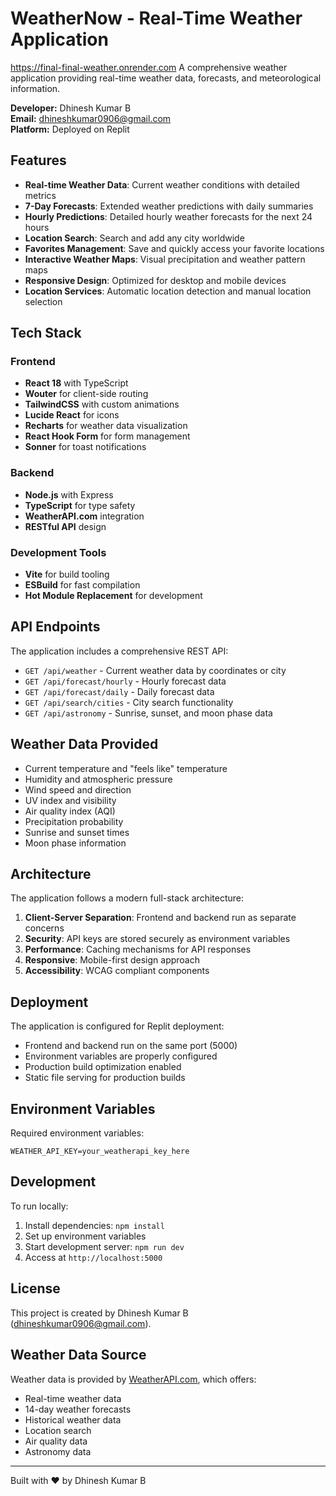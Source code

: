 # WeatherNow - Real-Time Weather Application
https://final-final-weather.onrender.com
A comprehensive weather application providing real-time weather data, forecasts, and meteorological information.

**Developer:** Dhinesh Kumar B  
**Email:** dhineshkumar0906@gmail.com  
**Platform:** Deployed on Replit

## Features

- **Real-time Weather Data**: Current weather conditions with detailed metrics
- **7-Day Forecasts**: Extended weather predictions with daily summaries
- **Hourly Predictions**: Detailed hourly weather forecasts for the next 24 hours
- **Location Search**: Search and add any city worldwide
- **Favorites Management**: Save and quickly access your favorite locations
- **Interactive Weather Maps**: Visual precipitation and weather pattern maps
- **Responsive Design**: Optimized for desktop and mobile devices
- **Location Services**: Automatic location detection and manual location selection

## Tech Stack

### Frontend
- **React 18** with TypeScript
- **Wouter** for client-side routing
- **TailwindCSS** with custom animations
- **Lucide React** for icons
- **Recharts** for weather data visualization
- **React Hook Form** for form management
- **Sonner** for toast notifications

### Backend
- **Node.js** with Express
- **TypeScript** for type safety
- **WeatherAPI.com** integration
- **RESTful API** design

### Development Tools
- **Vite** for build tooling
- **ESBuild** for fast compilation
- **Hot Module Replacement** for development

## API Endpoints

The application includes a comprehensive REST API:

- `GET /api/weather` - Current weather data by coordinates or city
- `GET /api/forecast/hourly` - Hourly forecast data
- `GET /api/forecast/daily` - Daily forecast data
- `GET /api/search/cities` - City search functionality
- `GET /api/astronomy` - Sunrise, sunset, and moon phase data

## Weather Data Provided

- Current temperature and "feels like" temperature
- Humidity and atmospheric pressure
- Wind speed and direction
- UV index and visibility
- Air quality index (AQI)
- Precipitation probability
- Sunrise and sunset times
- Moon phase information

## Architecture

The application follows a modern full-stack architecture:

1. **Client-Server Separation**: Frontend and backend run as separate concerns
2. **Security**: API keys are stored securely as environment variables
3. **Performance**: Caching mechanisms for API responses
4. **Responsive**: Mobile-first design approach
5. **Accessibility**: WCAG compliant components

## Deployment

The application is configured for Replit deployment:

- Frontend and backend run on the same port (5000)
- Environment variables are properly configured
- Production build optimization enabled
- Static file serving for production builds

## Environment Variables

Required environment variables:

```
WEATHER_API_KEY=your_weatherapi_key_here
```

## Development

To run locally:

1. Install dependencies: `npm install`
2. Set up environment variables
3. Start development server: `npm run dev`
4. Access at `http://localhost:5000`

## License

This project is created by Dhinesh Kumar B (dhineshkumar0906@gmail.com).

## Weather Data Source

Weather data is provided by [WeatherAPI.com](https://www.weatherapi.com/), which offers:
- Real-time weather data
- 14-day weather forecasts
- Historical weather data
- Location search
- Air quality data
- Astronomy data

---

Built with ❤️ by Dhinesh Kumar B
